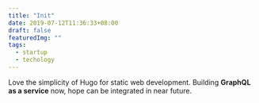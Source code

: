 ```yaml
---
title: "Init"
date: 2019-07-12T11:36:33+08:00
draft: false
featuredImg: ""
tags: 
  - startup
  - techology
---
```


Love the simplicity of Hugo for static web development. Building **GraphQL as a service** now, hope can be integrated in near future.


